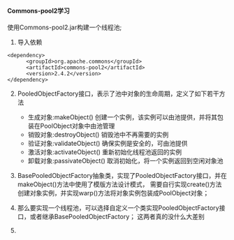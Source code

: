 #### Commons-pool2学习
使用Commons-pool2.jar构建一个线程池;

1. 导入依赖
~~~
<dependency>
      <groupId>org.apache.commons</groupId>
      <artifactId>commons-pool2</artifactId>
      <version>2.4.2</version>
</dependency>
~~~

2. PooledObjectFactory接口，表示了池中对象的生命周期，定义了如下若干方法
    * 生成对象:makeObject() 创建一个实例，该实例可以由池提供，并将其包装在PoolObject对象中由池管理
    * 销毁对象:destroyObject() 销毁池中不再需要的实例
    * 验证对象:validateObject() 确保实例是安全的，可由池提供
    * 激活对象:activateObject() 重新初始化线程池返回的实例
    * 卸载对象:passivateObject() 取消初始化，将一个实例返回到空闲对象池

3. BasePooledObjectFactory抽象类，实现了PooledObjectFactory接口，并在makeObject()方法中使用了模版方法设计模式，
需要自行实现create()方法创建对象实例，并实现warp()方法将对象实例包装成PoolObject对象；

4. 那么要实现一个线程池，可以选择自定义一个类实现PooledObjectFactory接口，或者继承BasePooledObjectFactory；
这两者真的没什么大差别

5.